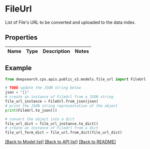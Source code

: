 # FileUrl

List of File's URL to be converted and uploaded to the data index.

## Properties

Name | Type | Description | Notes
------------ | ------------- | ------------- | -------------

## Example

```python
from deepsearch.cps.apis.public_v2.models.file_url import FileUrl

# TODO update the JSON string below
json = "{}"
# create an instance of FileUrl from a JSON string
file_url_instance = FileUrl.from_json(json)
# print the JSON string representation of the object
print(FileUrl.to_json())

# convert the object into a dict
file_url_dict = file_url_instance.to_dict()
# create an instance of FileUrl from a dict
file_url_form_dict = file_url.from_dict(file_url_dict)
```
[[Back to Model list]](../README.md#documentation-for-models) [[Back to API list]](../README.md#documentation-for-api-endpoints) [[Back to README]](../README.md)


